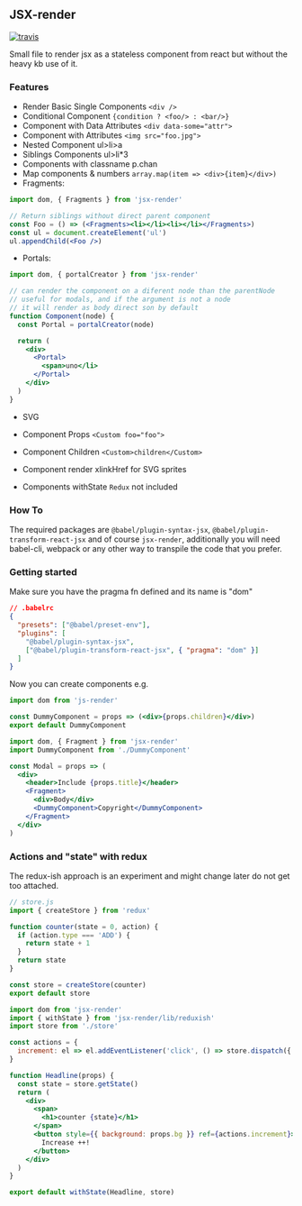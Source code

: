 ## JSX-render
[![travis](https://travis-ci.org/alecsgone/jsx-render.svg?branch=master)](https://travis-ci.org/alecsgone/jsx-render)

Small file to render jsx as a stateless component from react but without the heavy kb use of it.

### Features
- Render Basic Single Components `<div />`
- Conditional Component `{condition ? <foo/> : <bar/>}`
- Component with Data Attributes `<div data-some="attr">`
- Component with Attributes `<img src="foo.jpg">`
- Nested Component ul>li>a
- Siblings Components ul>li*3
- Components with classname p.chan
- Map components & numbers `array.map(item => <div>{item}</div>)`
- Fragments:
```jsx
import dom, { Fragments } from 'jsx-render'

// Return siblings without direct parent component
const Foo = () => (<Fragments><li></li><li></li></Fragments>)
const ul = document.createElement('ul')
ul.appendChild(<Foo />)
```
- Portals:
```jsx
import dom, { portalCreator } from 'jsx-render'

// can render the component on a diferent node than the parentNode
// useful for modals, and if the argument is not a node
// it will render as body direct son by default
function Component(node) {
  const Portal = portalCreator(node)

  return (
    <div>
      <Portal>
        <span>uno</li>
      </Portal>
    </div>
  )
}
```
- SVG
- Component Props `<Custom foo="foo">`
- Component Children `<Custom>children</Custom>`
- Component render xlinkHref for SVG sprites

- Components withState `Redux` not included

### How To
The required packages are `@babel/plugin-syntax-jsx`, `@babel/plugin-transform-react-jsx` and of course `jsx-render`, additionally you will need babel-cli, webpack or any other way to transpile the code that you prefer.

### Getting started

Make sure you have the pragma fn defined and its name is "dom"
```json
// .babelrc
{
  "presets": ["@babel/preset-env"],
  "plugins": [
    "@babel/plugin-syntax-jsx",
    ["@babel/plugin-transform-react-jsx", { "pragma": "dom" }]
  ]
}
```

Now you can create components e.g.
```jsx
import dom from 'js-render'

const DummyComponent = props => (<div>{props.children}</div>)
export default DummyComponent
```

```jsx
import dom, { Fragment } from 'jsx-render'
import DummyComponent from './DummyComponent'

const Modal = props => (
  <div>
    <header>Include {props.title}</header>
    <Fragment>
      <div>Body</div>
      <DummyComponent>Copyright</DummyComponent>
    </Fragment>
  </div>
)
```

### Actions and "state" with redux

The redux-ish approach is an experiment and might change later do not get too attached.
```jsx
// store.js
import { createStore } from 'redux'

function counter(state = 0, action) {
  if (action.type === 'ADD') {
    return state + 1
  }
  return state
}

const store = createStore(counter)
export default store
```
```jsx
import dom from 'jsx-render'
import { withState } from 'jsx-render/lib/reduxish'
import store from './store'

const actions = {
  increment: el => el.addEventListener('click', () => store.dispatch({ type: 'ADD' })),
}

function Headline(props) {
  const state = store.getState()
  return (
    <div>
      <span>
        <h1>counter {state}</h1>
      </span>
      <button style={{ background: props.bg }} ref={actions.increment}>
        Increase ++!
      </button>
    </div>
  )
}

export default withState(Headline, store)
```
